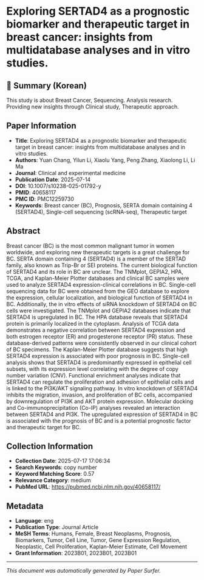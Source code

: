 # Exploring SERTAD4 as a prognostic biomarker and therapeutic target in breast cancer: insights from multidatabase analyses and in vitro studies.

## 📝 Summary (Korean)
This study is about Breast Cancer, Sequencing. Analysis research. Providing new insights through Clinical study, Therapeutic approach.

## Paper Information
- **Title**: Exploring SERTAD4 as a prognostic biomarker and therapeutic target in breast cancer: insights from multidatabase analyses and in vitro studies.
- **Authors**: Yuan Chang, Yilun Li, Xiaolu Yang, Peng Zhang, Xiaolong Li, Li Ma
- **Journal**: Clinical and experimental medicine
- **Publication Date**: 2025-07-14
- **DOI**: 10.1007/s10238-025-01792-y
- **PMID**: 40658117
- **PMC ID**: PMC12259730
- **Keywords**: Breast cancer (BC), Prognosis, SERTA domain containing 4 (SERTAD4), Single-cell sequencing (scRNA-seq), Therapeutic target

## Abstract
Breast cancer (BC) is the most common malignant tumor in women worldwide, and exploring new therapeutic targets is a great challenge for BC. SERTA domain containing 4 (SERTAD4) is a member of the SERTAD family, also known as Trip-Br or SEI proteins. The current biological function of SERTAD4 and its role in BC are unclear. The TNMplot, GEPIA2, HPA, TCGA, and Kaplan-Meier Plotter databases and clinical BC samples were used to analyze SERTAD4 expression-clinical correlations in BC. Single-cell sequencing data for BC were obtained from the GEO database to explore the expression, cellular localization, and biological function of SERTAD4 in BC. Additionally, the in vitro effects of siRNA knockdown of SERTAD4 on BC cells were investigated. The TNMplot and GEPIA2 databases indicate that SERTAD4 is upregulated in BC. The HPA database reveals that SERTAD4 protein is primarily localized in the cytoplasm. Analysis of TCGA data demonstrates a negative correlation between SERTAD4 expression and both estrogen receptor (ER) and progesterone receptor (PR) status. These database-derived patterns were consistently observed in our clinical cohort of BC specimens. The Kaplan-Meier Plotter database suggests that high SERTAD4 expression is associated with poor prognosis in BC. Single-cell analysis shows that SERTAD4 is predominantly expressed in epithelial cell subsets, with its expression level correlating with the degree of copy number variation (CNV). Functional enrichment analyses indicate that SERTAD4 can regulate the proliferation and adhesion of epithelial cells and is linked to the PI3K/AKT signaling pathway. In vitro knockdown of SERTAD4 inhibits the migration, invasion, and proliferation of BC cells, accompanied by downregulation of PI3K and AKT protein expression. Molecular docking and Co-immunoprecipitation (Co-IP) analyses revealed an interaction between SERTAD4 and PI3K. The upregulated expression of SERTAD4 in BC is associated with the prognosis of BC and is a potential prognostic factor and therapeutic target for BC.

## Collection Information
- **Collection Date**: 2025-07-17 17:06:34
- **Search Keywords**: copy number
- **Keyword Matching Score**: 0.57
- **Relevance Category**: medium
- **PubMed URL**: https://pubmed.ncbi.nlm.nih.gov/40658117/

## Metadata
- **Language**: eng
- **Publication Type**: Journal Article
- **MeSH Terms**: Humans, Female, Breast Neoplasms, Prognosis, Biomarkers, Tumor, Cell Line, Tumor, Gene Expression Regulation, Neoplastic, Cell Proliferation, Kaplan-Meier Estimate, Cell Movement
- **Grant Information**: 2023B01, 2023B01, 2023B01

---
*This document was automatically generated by Paper Surfer.*
